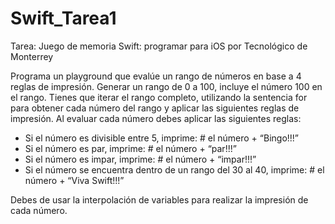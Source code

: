 # Swift_Tarea1
Tarea: Juego de memoria
Swift: programar para iOS
por Tecnológico de Monterrey

Programa un playground que evalúe un rango de números en base a 4 reglas de impresión.
Generar un rango de 0 a 100, incluye el número 100 en el rango.
Tienes que iterar el rango completo, utilizando la sentencia for para obtener cada número del rango y aplicar las siguientes reglas de impresión.
Al evaluar cada número debes aplicar las siguientes reglas:

- Si el número es divisible entre 5, imprime: # el número  + “Bingo!!!” 
- Si el número es par, imprime: # el número + “par!!!”
- Si el número es impar, imprime: # el número + “impar!!!”
- Si el número se encuentra dentro de un rango del 30 al 40, imprime: # el número +  “Viva Swift!!!”

Debes de usar la interpolación de variables para realizar la impresión de cada número.
